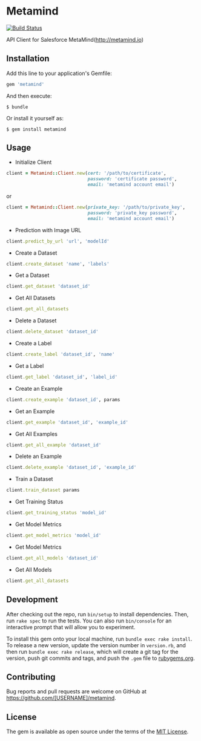 # Metamind

[![Build Status](https://travis-ci.org/tzmfreedom/metamind-ruby.svg?branch=master)](https://travis-ci.org/tzmfreedom/metamind-ruby)

API Client for Salesforce MetaMind(http://metamind.io)

## Installation

Add this line to your application's Gemfile:

```ruby
gem 'metamind'
```

And then execute:

    $ bundle

Or install it yourself as:

    $ gem install metamind

## Usage

- Initialize Client
```ruby
client = Metamind::Client.new(cert: '/path/to/certificate', 
                              password: 'certificate password', 
                              email: 'metamind account email')
```
or
```ruby
client = Metamind::Client.new(private_key: '/path/to/private_key', 
                              password: 'private_key password', 
                              email: 'metamind account email')
```

- Prediction with Image URL
```ruby
client.predict_by_url 'url', 'modelId'
```

- Create a Dataset
```ruby
client.create_dataset 'name', 'labels'
```

- Get a Dataset
```ruby
client.get_dataset 'dataset_id'
```

- Get All Datasets
```ruby
client.get_all_datasets
```

- Delete a Dataset
```ruby
client.delete_dataset 'dataset_id'
```

- Create a Label
```ruby
client.create_label 'dataset_id', 'name'
```

- Get a Label
```ruby
client.get_label 'dataset_id', 'label_id'
```

- Create an Example
```ruby
client.create_example 'dataset_id', params
```

- Get an Example
```ruby
client.get_example 'dataset_id', 'example_id'
```

- Get All Examples
```ruby
client.get_all_example 'dataset_id'
```

- Delete an Example
```ruby
client.delete_example 'dataset_id', 'example_id'
```

- Train a Dataset
```ruby
client.train_dataset params
```

- Get Training Status
```ruby
client.get_training_status 'model_id'
```

- Get Model Metrics
```ruby
client.get_model_metrics 'model_id'
```

- Get Model Metrics
```ruby
client.get_all_models 'dataset_id'
```

- Get All Models
```ruby
client.get_all_datasets
```

## Development

After checking out the repo, run `bin/setup` to install dependencies. Then, run `rake spec` to run the tests. You can also run `bin/console` for an interactive prompt that will allow you to experiment.

To install this gem onto your local machine, run `bundle exec rake install`. To release a new version, update the version number in `version.rb`, and then run `bundle exec rake release`, which will create a git tag for the version, push git commits and tags, and push the `.gem` file to [rubygems.org](https://rubygems.org).

## Contributing

Bug reports and pull requests are welcome on GitHub at https://github.com/[USERNAME]/metamind.


## License

The gem is available as open source under the terms of the [MIT License](http://opensource.org/licenses/MIT).

